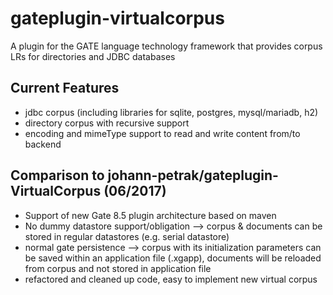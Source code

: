 gateplugin-virtualcorpus
========================

A plugin for the GATE language technology framework that provides corpus LRs for directories and JDBC databases

Current Features
----------------
* jdbc corpus (including libraries for sqlite, postgres, mysql/mariadb, h2)
* directory corpus with recursive support
* encoding and mimeType support to read and write content from/to backend

Comparison to johann-petrak/gateplugin-VirtualCorpus (06/2017)
----------------------------------------------------
* Support of new Gate 8.5 plugin architecture based on maven
* No dummy datastore support/obligation --> corpus & documents can be stored in regular datastores (e.g. serial datastore)
* normal gate persistence --> corpus with its initialization parameters can be saved within an application file (.xgapp), documents will be reloaded from corpus and not stored in application file
* refactored and cleaned up code, easy to implement new virtual corpus